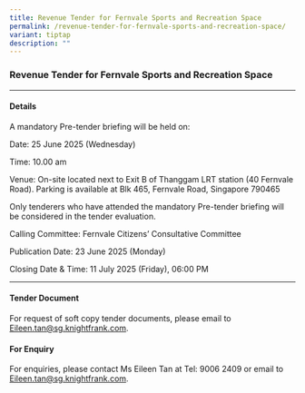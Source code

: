 ```yaml
---
title: Revenue Tender for Fernvale Sports and Recreation Space
permalink: /revenue-tender-for-fernvale-sports-and-recreation-space/
variant: tiptap
description: ""
---
```

<h3>Revenue Tender for Fernvale Sports and Recreation Space</h3>
<hr>
<h4>Details</h4>
<p>A mandatory Pre-tender briefing will be held on:</p>
<p>Date: 25 June 2025 (Wednesday)</p>
<p>Time: 10.00 am</p>
<p>Venue: On-site located next to Exit B of Thanggam LRT station (40 Fernvale
Road). Parking is available at Blk 465, Fernvale Road, Singapore 790465</p>
<p>Only tenderers who have attended the mandatory Pre-tender briefing will
be considered in the tender evaluation.</p>
<p>Calling Committee: Fernvale Citizens’ Consultative Committee</p>
<p>Publication Date: 23 June 2025 (Monday)</p>
<p>Closing Date &amp; Time: 11 July 2025 (Friday), 06:00 PM</p>
<hr>
<h4>Tender Document</h4>
<p>For request of soft copy tender documents, please email to <a href="mailto:Eileen.tan@sg.knightfrank.com" rel="noopener noreferrer nofollow" target="_blank">Eileen.tan@sg.knightfrank.com</a>.</p>
<h4>For Enquiry</h4>
<p>For enquiries, please contact Ms Eileen Tan at Tel: 9006 2409 or email
to <a href="mailto:Eileen.tan@sg.knightfrank.com" rel="noopener noreferrer nofollow" target="_blank">Eileen.tan@sg.knightfrank.com</a>.</p>